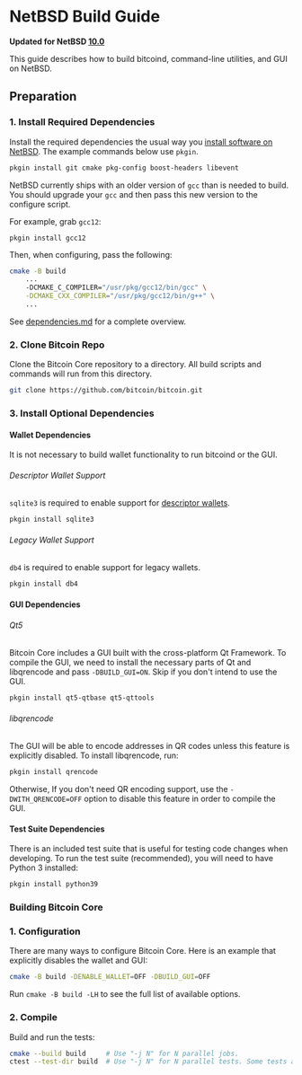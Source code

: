 # NetBSD Build Guide

**Updated for NetBSD [10.0](https://netbsd.org/releases/formal-10/NetBSD-10.0.html)**

This guide describes how to build bitcoind, command-line utilities, and GUI on NetBSD.

## Preparation

### 1. Install Required Dependencies

Install the required dependencies the usual way you [install software on NetBSD](https://www.netbsd.org/docs/guide/en/chap-boot.html#chap-boot-pkgsrc).
The example commands below use `pkgin`.

```bash
pkgin install git cmake pkg-config boost-headers libevent
```

NetBSD currently ships with an older version of `gcc` than is needed to build. You should upgrade your `gcc` and then pass this new version to the configure script.

For example, grab `gcc12`:
```
pkgin install gcc12
```

Then, when configuring, pass the following:
```bash
cmake -B build
    ...
    -DCMAKE_C_COMPILER="/usr/pkg/gcc12/bin/gcc" \
    -DCMAKE_CXX_COMPILER="/usr/pkg/gcc12/bin/g++" \
    ...
```

See [dependencies.md](dependencies.md) for a complete overview.

### 2. Clone Bitcoin Repo

Clone the Bitcoin Core repository to a directory. All build scripts and commands will run from this directory.

```bash
git clone https://github.com/bitcoin/bitcoin.git
```

### 3. Install Optional Dependencies

#### Wallet Dependencies

It is not necessary to build wallet functionality to run bitcoind or the GUI.

###### Descriptor Wallet Support

`sqlite3` is required to enable support for [descriptor wallets](https://github.com/bitcoin/bitcoin/blob/master/doc/descriptors.md).

```bash
pkgin install sqlite3
```

###### Legacy Wallet Support

`db4` is required to enable support for legacy wallets.

```bash
pkgin install db4
```

#### GUI Dependencies
###### Qt5

Bitcoin Core includes a GUI built with the cross-platform Qt Framework. To compile the GUI, we need to install
the necessary parts of Qt and libqrencode and pass `-DBUILD_GUI=ON`. Skip if you don't intend to use the GUI.

```bash
pkgin install qt5-qtbase qt5-qttools
```

###### libqrencode

The GUI will be able to encode addresses in QR codes unless this feature is explicitly disabled. To install libqrencode, run:

```bash
pkgin install qrencode
```

Otherwise, If you don't need QR encoding support, use the `-DWITH_QRENCODE=OFF` option to disable this feature in order to compile the GUI.


#### Test Suite Dependencies

There is an included test suite that is useful for testing code changes when developing.
To run the test suite (recommended), you will need to have Python 3 installed:

```bash
pkgin install python39
```

### Building Bitcoin Core

### 1. Configuration

There are many ways to configure Bitcoin Core. Here is an example that
explicitly disables the wallet and GUI:

```bash
cmake -B build -DENABLE_WALLET=OFF -DBUILD_GUI=OFF
```

Run `cmake -B build -LH` to see the full list of available options.

### 2. Compile

Build and run the tests:

```bash
cmake --build build     # Use "-j N" for N parallel jobs.
ctest --test-dir build  # Use "-j N" for N parallel tests. Some tests are disabled if Python 3 is not available.
```
